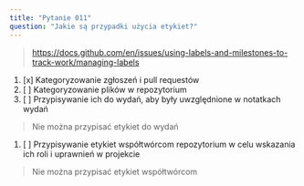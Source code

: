```yaml
---
title: "Pytanie 011"
question: "Jakie są przypadki użycia etykiet?"
---
```



> https://docs.github.com/en/issues/using-labels-and-milestones-to-track-work/managing-labels
1. [x] Kategoryzowanie zgłoszeń i pull requestów
1. [ ] Kategoryzowanie plików w repozytorium
1. [ ] Przypisywanie ich do wydań, aby były uwzględnione w notatkach wydań
> Nie można przypisać etykiet do wydań
1. [ ] Przypisywanie etykiet współtwórcom repozytorium w celu wskazania ich roli i uprawnień w projekcie
> Nie można przypisać etykiet współtwórcom

